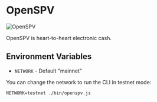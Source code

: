 # OpenSPV

![OpenSPV](https://github.com/openspv/openspv/blob/master/openspv-landscape-dark.png)

OpenSPV is heart-to-heart electronic cash.

## Environment Variables

* `NETWORK` - Default "mainnet"

You can change the network to run the CLI in testnet mode:

```
NETWORK=testnet ./bin/openspv.js
```
